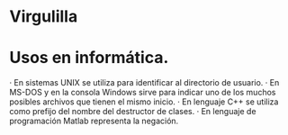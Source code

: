 # Virgulilla

# Usos en informática.

· En sistemas UNIX se utiliza para identificar al directorio de usuario.
· En MS-DOS y en la consola Windows sirve para indicar uno de los muchos posibles archivos que tienen el mismo inicio.
· En lenguaje C++ se utiliza como prefijo del nombre del destructor de clases.
· En lenguaje de programación Matlab representa la negación.
